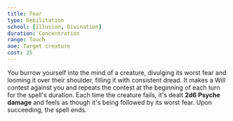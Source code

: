 ```yaml
---
title: Fear
type: Debilitation
school: [Illusion, Divination]
duration: Concentration
range: Touch
aoe: Target creature
cost: 25
---
```

You burrow yourself into the mind of a creature, divulging its worst fear and looming it over their
shoulder, filling it with consistent dread. It makes a Will contest against you and repeats the contest at the beginning of each turn for the spell's duration. Each time the creature fails, it's dealt **2d6 Psyche damage** and feels as though it's being followed by its worst fear. Upon succeeding, the spell ends.
